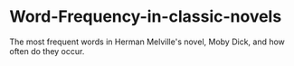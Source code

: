 # Word-Frequency-in-classic-novels
The most frequent words in Herman Melville's novel, Moby Dick, and how often do they occur.
